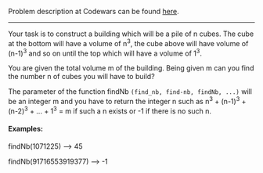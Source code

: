 Problem description at Codewars can be found
[here](https://www.codewars.com/kata/5592e3bd57b64d00f3000047/train/python).

-------------

Your task is to construct a building which will be a pile of n cubes. The cube at the bottom will
have a volume of n<sup>3</sup>, the cube above will have volume of (n-1)<sup>3</sup> and so on until
the top which will have a volume of 1<sup>3</sup>.
<br>

You are given the total volume m of the building. Being given m can you find the number n of cubes
you will have to build?
<br>

The parameter of the function findNb `(find_nb, find-nb, findNb, ...)` will be an integer m and you
have to return the integer n such as n<sup>3</sup> + (n-1)<sup>3</sup> + (n-2)<sup>3</sup> + ... +
1<sup>3</sup> = m if such a n exists or -1 if there is no such n.
<br>

#### Examples:
findNb(1071225) --> 45
<br>

findNb(91716553919377) --> -1
